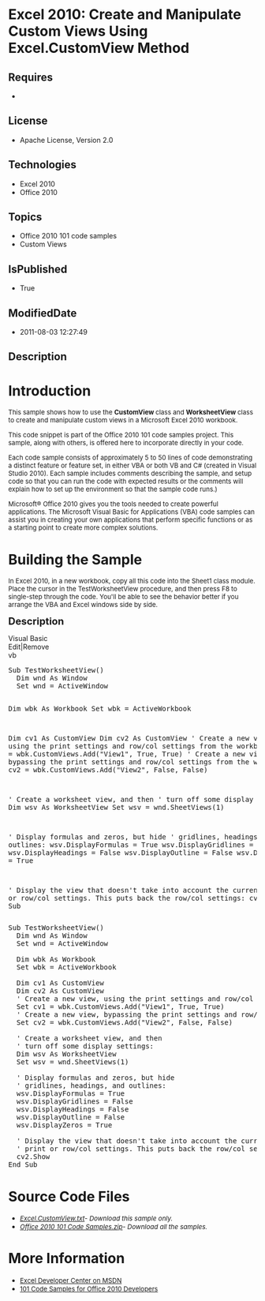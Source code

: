 # Excel 2010: Create and Manipulate Custom Views Using Excel.CustomView Method
## Requires
* 
## License
* Apache License, Version 2.0
## Technologies
* Excel 2010
* Office 2010
## Topics
* Office 2010 101 code samples
* Custom Views
## IsPublished
* True
## ModifiedDate
* 2011-08-03 12:27:49
## Description

<h1>Introduction</h1>
<p><span style="font-size:small">This sample shows how to use the <strong>CustomView
</strong>class and <strong>WorksheetView </strong>class to create and manipulate custom views in a Microsoft Excel 2010 workbook.</span></p>
<p><span style="font-size:small">This code snippet is part of the Office 2010 101 code samples project. This sample, along with others, is offered here to incorporate directly in your code.</span></p>
<p><span style="font-size:small">Each code sample consists of approximately 5 to 50 lines of code demonstrating a distinct feature or feature set, in either VBA or both VB and C# (created in Visual Studio 2010). Each sample includes comments describing the
 sample, and setup code so that you can run the code with expected results or the comments will explain how to set up the environment so that the sample code runs.)</span></p>
<p><span style="font-size:small">Microsoft&reg; Office 2010 gives you the tools needed to create powerful applications. The Microsoft Visual Basic for Applications (VBA) code samples can assist you in creating your own applications that perform specific functions
 or as a starting point to create more complex solutions.</span></p>
<h1><span>Building the Sample</span></h1>
<p><span style="font-size:small">In Excel 2010, in a new workbook, copy all this code into the Sheet1 class module. Place the cursor in the TestWorksheetView procedure, and then press F8 to single-step through the code. You'll be able to see the behavior better
 if you arrange the VBA and Excel windows side by side.</span></p>
<p><span style="font-size:20px; font-weight:bold">Description</span></p>
<div class="scriptcode">
<div class="pluginEditHolder" pluginCommand="mceScriptCode">
<div class="title"><span>Visual Basic</span></div>
<div class="pluginLinkHolder"><span class="pluginEditHolderLink">Edit</span>|<span class="pluginRemoveHolderLink">Remove</span></div>
<span class="hidden">vb</span>
<pre class="hidden">Sub TestWorksheetView()
  Dim wnd As Window
  Set wnd = ActiveWindow
 
  Dim wbk As Workbook
  Set wbk = ActiveWorkbook
 
  Dim cv1 As CustomView
  Dim cv2 As CustomView
  ' Create a new view, using the print settings and row/col settings from the workbook.
  Set cv1 = wbk.CustomViews.Add(&quot;View1&quot;, True, True)
  ' Create a new view, bypassing the print settings and row/col settings from the workbook.
  Set cv2 = wbk.CustomViews.Add(&quot;View2&quot;, False, False)
 
  ' Create a worksheet view, and then
  ' turn off some display settings:
  Dim wsv As WorksheetView
  Set wsv = wnd.SheetViews(1)
 
  ' Display formulas and zeros, but hide
  ' gridlines, headings, and outlines:
  wsv.DisplayFormulas = True
  wsv.DisplayGridlines = False
  wsv.DisplayHeadings = False
  wsv.DisplayOutline = False
  wsv.DisplayZeros = True
 
  ' Display the view that doesn't take into account the current
  ' print or row/col settings. This puts back the row/col settings:
  cv2.Show
End Sub</pre>
<div class="preview">
<pre class="vb"><span class="visualBasic__keyword">Sub</span>&nbsp;TestWorksheetView()&nbsp;
&nbsp;&nbsp;<span class="visualBasic__keyword">Dim</span>&nbsp;wnd&nbsp;<span class="visualBasic__keyword">As</span>&nbsp;Window&nbsp;
&nbsp;&nbsp;<span class="visualBasic__keyword">Set</span>&nbsp;wnd&nbsp;=&nbsp;ActiveWindow&nbsp;
&nbsp;&nbsp;
&nbsp;&nbsp;<span class="visualBasic__keyword">Dim</span>&nbsp;wbk&nbsp;<span class="visualBasic__keyword">As</span>&nbsp;Workbook&nbsp;
&nbsp;&nbsp;<span class="visualBasic__keyword">Set</span>&nbsp;wbk&nbsp;=&nbsp;ActiveWorkbook&nbsp;
&nbsp;&nbsp;
&nbsp;&nbsp;<span class="visualBasic__keyword">Dim</span>&nbsp;cv1&nbsp;<span class="visualBasic__keyword">As</span>&nbsp;CustomView&nbsp;
&nbsp;&nbsp;<span class="visualBasic__keyword">Dim</span>&nbsp;cv2&nbsp;<span class="visualBasic__keyword">As</span>&nbsp;CustomView&nbsp;
&nbsp;&nbsp;<span class="visualBasic__com">'&nbsp;Create&nbsp;a&nbsp;new&nbsp;view,&nbsp;using&nbsp;the&nbsp;print&nbsp;settings&nbsp;and&nbsp;row/col&nbsp;settings&nbsp;from&nbsp;the&nbsp;workbook.</span>&nbsp;
&nbsp;&nbsp;<span class="visualBasic__keyword">Set</span>&nbsp;cv1&nbsp;=&nbsp;wbk.CustomViews.Add(<span class="visualBasic__string">&quot;View1&quot;</span>,&nbsp;<span class="visualBasic__keyword">True</span>,&nbsp;<span class="visualBasic__keyword">True</span>)&nbsp;
&nbsp;&nbsp;<span class="visualBasic__com">'&nbsp;Create&nbsp;a&nbsp;new&nbsp;view,&nbsp;bypassing&nbsp;the&nbsp;print&nbsp;settings&nbsp;and&nbsp;row/col&nbsp;settings&nbsp;from&nbsp;the&nbsp;workbook.</span>&nbsp;
&nbsp;&nbsp;<span class="visualBasic__keyword">Set</span>&nbsp;cv2&nbsp;=&nbsp;wbk.CustomViews.Add(<span class="visualBasic__string">&quot;View2&quot;</span>,&nbsp;<span class="visualBasic__keyword">False</span>,&nbsp;<span class="visualBasic__keyword">False</span>)&nbsp;
&nbsp;&nbsp;
&nbsp;&nbsp;<span class="visualBasic__com">'&nbsp;Create&nbsp;a&nbsp;worksheet&nbsp;view,&nbsp;and&nbsp;then</span>&nbsp;
&nbsp;&nbsp;<span class="visualBasic__com">'&nbsp;turn&nbsp;off&nbsp;some&nbsp;display&nbsp;settings:</span>&nbsp;
&nbsp;&nbsp;<span class="visualBasic__keyword">Dim</span>&nbsp;wsv&nbsp;<span class="visualBasic__keyword">As</span>&nbsp;WorksheetView&nbsp;
&nbsp;&nbsp;<span class="visualBasic__keyword">Set</span>&nbsp;wsv&nbsp;=&nbsp;wnd.SheetViews(<span class="visualBasic__number">1</span>)&nbsp;
&nbsp;&nbsp;
&nbsp;&nbsp;<span class="visualBasic__com">'&nbsp;Display&nbsp;formulas&nbsp;and&nbsp;zeros,&nbsp;but&nbsp;hide</span>&nbsp;
&nbsp;&nbsp;<span class="visualBasic__com">'&nbsp;gridlines,&nbsp;headings,&nbsp;and&nbsp;outlines:</span>&nbsp;
&nbsp;&nbsp;wsv.DisplayFormulas&nbsp;=&nbsp;<span class="visualBasic__keyword">True</span>&nbsp;
&nbsp;&nbsp;wsv.DisplayGridlines&nbsp;=&nbsp;<span class="visualBasic__keyword">False</span>&nbsp;
&nbsp;&nbsp;wsv.DisplayHeadings&nbsp;=&nbsp;<span class="visualBasic__keyword">False</span>&nbsp;
&nbsp;&nbsp;wsv.DisplayOutline&nbsp;=&nbsp;<span class="visualBasic__keyword">False</span>&nbsp;
&nbsp;&nbsp;wsv.DisplayZeros&nbsp;=&nbsp;<span class="visualBasic__keyword">True</span>&nbsp;
&nbsp;&nbsp;
&nbsp;&nbsp;<span class="visualBasic__com">'&nbsp;Display&nbsp;the&nbsp;view&nbsp;that&nbsp;doesn't&nbsp;take&nbsp;into&nbsp;account&nbsp;the&nbsp;current</span>&nbsp;
&nbsp;&nbsp;<span class="visualBasic__com">'&nbsp;print&nbsp;or&nbsp;row/col&nbsp;settings.&nbsp;This&nbsp;puts&nbsp;back&nbsp;the&nbsp;row/col&nbsp;settings:</span>&nbsp;
&nbsp;&nbsp;cv2.Show&nbsp;
<span class="visualBasic__keyword">End</span>&nbsp;<span class="visualBasic__keyword">Sub</span></pre>
</div>
</div>
</div>
<h1><span>Source Code Files</span></h1>
<ul>
<li><span style="font-size:small"><em><a id="25879" href="/site/view/file/25879/1/Excel.CustomView.txt">Excel.CustomView.txt</a>- Download this sample only.</em></span>
</li><li><span style="font-size:small"><em><a id="25880" href="/site/view/file/25880/1/Office%202010%20101%20Code%20Samples.zip">Office 2010 101 Code Samples.zip</a>- Download all the samples.</em><em></em>
</span></li></ul>
<h1>More Information</h1>
<ul>
<li><span style="font-size:small"><a href="http://msdn.microsoft.com/en-us/office/aa905411">Excel Developer Center on MSDN</a></span>
</li><li><span style="font-size:small"><a href="http://msdn.microsoft.com/en-us/office/hh360994">101 Code Samples for Office 2010 Developers</a></span>
</li></ul>
